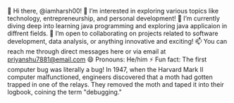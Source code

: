 👋 Hi there, @iamharsh00!
👀 I’m interested in exploring various topics like technology, entrepreneurship, and personal development!
🌱 I’m currently diving deep into learning java programming and exploring java applicaion in diffrent fields.
💞️ I’m open to collaborating on projects related to software development, data analysis, or anything innovative and exciting!
📫 You can reach me through direct messages here or via email at priyanshu7881@email.com
😄 Pronouns: He/him
⚡ Fun fact: The first computer bug was literally a bug! In 1947, when the Harvard Mark II computer malfunctioned, engineers discovered that a moth had gotten trapped in one of the relays. They removed the moth and taped it into their logbook, coining the term "debugging."


